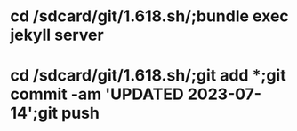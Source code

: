 
# cd /sdcard/git/1.618.sh/;bundle exec jekyll server 

# cd /sdcard/git/1.618.sh/;git add *;git commit -am 'UPDATED 2023-07-14';git push

